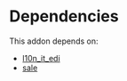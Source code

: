 # Dependencies

This addon depends on:

- [l10n_it_edi](https://github.com/bringout/oca-ocb-l10n_europe/tree/00efbd25edac91c28a010c101cd8639db9c3324d/odoo-bringout-oca-ocb-l10n_it_edi)
- [sale](https://github.com/bringout/oca-ocb-sale/tree/d85ae419535f3bb204d666806d83849c7cf0b3b0/odoo-bringout-oca-ocb-sale)

